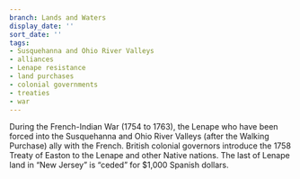 ```yaml
---
branch: Lands and Waters
display_date: ''
sort_date: ''
tags:
- Susquehanna and Ohio River Valleys
- alliances
- Lenape resistance
- land purchases
- colonial governments
- treaties
- war
---
```


During the French-Indian War (1754 to 1763), the Lenape who have been forced into the Susquehanna and Ohio River Valleys (after the Walking Purchase) ally with the French. British colonial governors introduce the 1758 Treaty of Easton to the Lenape and other Native nations. The last of Lenape land in “New Jersey” is “ceded” for $1,000 Spanish dollars.